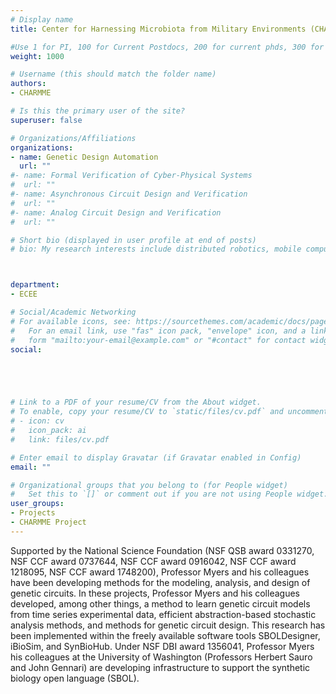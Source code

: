 ```yaml
---
# Display name
title: Center for Harnessing Microbiota from Military Environments (CHARMME)

#Use 1 for PI, 100 for Current Postdocs, 200 for current phds, 300 for current masters, 400 for current undergrads, 800 for alum postdocs, 810 for alum phds, 820 for alum masters, and 830 for alum undergrads, 900 for tools, 1000 for projects, 900 for tools, 1000 for projects
weight: 1000

# Username (this should match the folder name)
authors:
- CHARMME

# Is this the primary user of the site?
superuser: false

# Organizations/Affiliations
organizations:
- name: Genetic Design Automation
  url: ""
#- name: Formal Verification of Cyber-Physical Systems
#  url: ""
#- name: Asynchronous Circuit Design and Verification
#  url: ""
#- name: Analog Circuit Design and Verification
#  url: ""

# Short bio (displayed in user profile at end of posts)
# bio: My research interests include distributed robotics, mobile computing and programmable matter.



department:
- ECEE

# Social/Academic Networking
# For available icons, see: https://sourcethemes.com/academic/docs/page-builder/#icons
#   For an email link, use "fas" icon pack, "envelope" icon, and a link in the
#   form "mailto:your-email@example.com" or "#contact" for contact widget.
social:





# Link to a PDF of your resume/CV from the About widget.
# To enable, copy your resume/CV to `static/files/cv.pdf` and uncomment the lines below.
# - icon: cv
#   icon_pack: ai
#   link: files/cv.pdf

# Enter email to display Gravatar (if Gravatar enabled in Config)
email: ""

# Organizational groups that you belong to (for People widget)
#   Set this to `[]` or comment out if you are not using People widget.
user_groups:
- Projects
- CHARMME Project
---
```


Supported by the National Science Foundation (NSF QSB award 0331270, NSF CCF award 0737644, NSF CCF award 0916042, NSF CCF award 1218095, NSF CCF award 1748200), Professor Myers and his colleagues have been developing methods for the modeling, analysis, and design of genetic circuits. In these projects, Professor Myers and his colleagues developed, among other things, a method to learn genetic circuit models from time series experimental data, efficient abstraction-based stochastic analysis methods, and methods for genetic circuit design. This research has been implemented within the freely available software tools SBOLDesigner, iBioSim, and SynBioHub. Under NSF DBI award 1356041, Professor Myers his colleagues at the University of Washington (Professors Herbert Sauro and John Gennari) are developing infrastructure to support the synthetic biology open language (SBOL).
